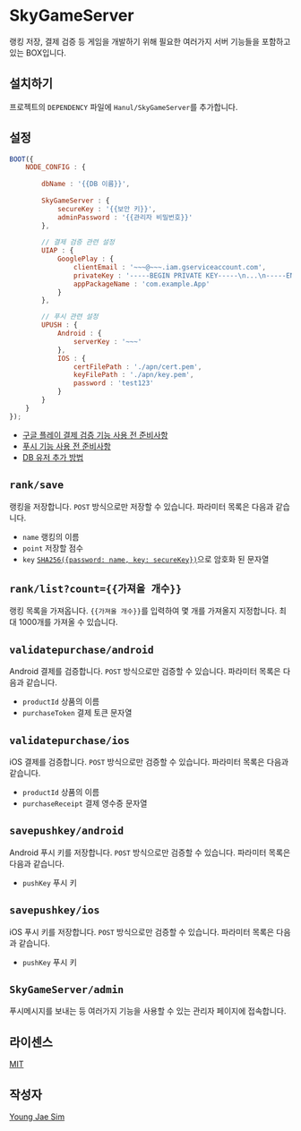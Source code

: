 # SkyGameServer
랭킹 저장, 결제 검증 등 게임을 개발하기 위해 필요한 여러가지 서버 기능들을 포함하고 있는 BOX입니다.

## 설치하기
프로젝트의 `DEPENDENCY` 파일에 `Hanul/SkyGameServer`를 추가합니다.

## 설정
```javascript
BOOT({
	NODE_CONFIG : {
	
		dbName : '{{DB 이름}}',
		
		SkyGameServer : {
			secureKey : '{{보안 키}}',
			adminPassword : '{{관리자 비밀번호}}'
		},
		
		// 결제 검증 관련 설정
		UIAP : {
			GooglePlay : {
				clientEmail : '~~~@~~~.iam.gserviceaccount.com',
				privateKey : '-----BEGIN PRIVATE KEY-----\n...\n-----END PRIVATE KEY-----\n',
				appPackageName : 'com.example.App'
			}
		},

		// 푸시 관련 설정
		UPUSH : {
			Android : {
				serverKey : '~~~'
			},
			IOS : {
				certFilePath : './apn/cert.pem',
				keyFilePath : './apn/key.pem',
				password : 'test123'
			}
		}
	}
});
```

* [구글 플레이 결제 검증 기능 사용 전 준비사항](https://github.com/Hanul/UIAP#%EC%82%AC%EC%9A%A9-%EC%A0%84-%EC%A4%80%EB%B9%84%EC%82%AC%ED%95%AD)
* [푸시 기능 사용 전 준비사항](https://github.com/Hanul/UPUSH#%EC%82%AC%EC%9A%A9-%EC%A0%84-%EC%A4%80%EB%B9%84%EC%82%AC%ED%95%AD)
* [DB 유저 추가 방법](https://github.com/Hanul/UPPERCASE/blob/master/DOC/GUIDE/DEPLOY.md#mongodb-%EC%9C%A0%EC%A0%80-%EC%B6%94%EA%B0%80)

## `rank/save`
랭킹을 저장합니다. `POST` 방식으로만 저장할 수 있습니다. 파라미터 목록은 다음과 같습니다.
- `name` 랭킹의 이름
- `point` 저장할 점수
- `key` [`SHA256({password: name, key: secureKey})`](https://github.com/Hanul/UPPERCASE/blob/master/DOC/GUIDE/UPPERCASE-CORE-COMMON.md#sha256password-key)으로 암호화 된 문자열

## `rank/list?count={{가져올 개수}}`
랭킹 목록을 가져옵니다. `{{가져올 개수}}`를 입력하여 몇 개를 가져올지 지정합니다. 최대 1000개를 가져올 수 있습니다.

## `validatepurchase/android`
Android 결제를 검증합니다. `POST` 방식으로만 검증할 수 있습니다. 파라미터 목록은 다음과 같습니다.
- `productId` 상품의 이름
- `purchaseToken` 결제 토큰 문자열

## `validatepurchase/ios`
iOS 결제를 검증합니다. `POST` 방식으로만 검증할 수 있습니다. 파라미터 목록은 다음과 같습니다.
- `productId` 상품의 이름
- `purchaseReceipt` 결제 영수증 문자열

## `savepushkey/android`
Android 푸시 키를 저장합니다. `POST` 방식으로만 검증할 수 있습니다. 파라미터 목록은 다음과 같습니다.
- `pushKey` 푸시 키

## `savepushkey/ios`
iOS 푸시 키를 저장합니다. `POST` 방식으로만 검증할 수 있습니다. 파라미터 목록은 다음과 같습니다.
- `pushKey` 푸시 키

## `SkyGameServer/admin`
푸시메시지를 보내는 등 여러가지 기능을 사용할 수 있는 관리자 페이지에 접속합니다.

## 라이센스
[MIT](LICENSE)

## 작성자
[Young Jae Sim](https://github.com/Hanul)
